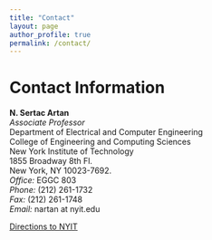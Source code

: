 ```yaml
---
title: "Contact"
layout: page
author_profile: true
permalink: /contact/
---
```


# Contact Information
__N. Sertac Artan__<br>
_Associate Professor_<br>
Department of Electrical and Computer Engineering<br>
College of Engineering and Computing Sciences<br>
New York Institute of Technology<br>
1855 Broadway 8th Fl.<br>
New York, NY 10023-7692.<br>
_Office:_ EGGC 803<br>
_Phone:_ (212) 261-1732<br>
_Fax:_ (212) 261-1748<br>
_Email:_ nartan at nyit.edu <br>

[Directions to NYIT](https://www.nyit.edu/nyc/commuting)
